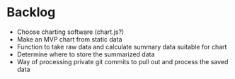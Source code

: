 # Backlog

* Choose charting software (chart.js?)
* Make an MVP chart from static data
* Function to take raw data and calculate summary data suitable for chart
* Determine where to store the summarized data
* Way of processing private git commits to pull out and process the saved data
